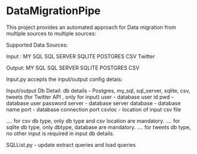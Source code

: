 # DataMigrationPipe

This project provides an automated approach for Data migration from multiple sources to multiple sources:

Supported Data Sources:

Input :
  MY SQL
  SQL SERVER
  SQLITE
  POSTGRES
  CSV
  Twitter
  
  
Output:
  MY SQL
  SQL SERVER
  SQLITE
  POSTGRES
  CSV
  
Input.py accepts the input/output config detais:
 
 Input/output Db Detail:
   db details  - Postgres, my_sql, sql_server, sqlite, csv, tweets (for Twitter API , only for input)
   user        - database user id
   pwd         - database user password
   server      - database server
   database    - database name
   port        - database connection port
   csvloc      - location of input csv file

.... for csv db type, only db type and csv location are mandatory.
.... for sqlite db type, only dbtype, database are mandatory.
.... for tweets db type, no other input is required in input db details.


SQLList.py - update extract queries and load queries
